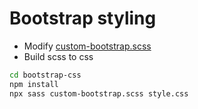 # Bootstrap styling

- Modify [custom-bootstrap.scss](custom-bootstrap.scss)
- Build scss to css

```bash
cd bootstrap-css
npm install
npx sass custom-bootstrap.scss style.css
```
